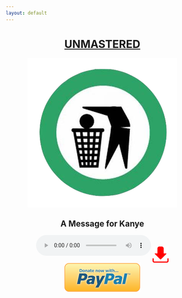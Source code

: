 ```yaml
---
layout: default
---
```

<center>
<a href="https://en.wikipedia.org/wiki/Audio_mastering">
<h1> UNMASTERED </h1>
</a>
<img src="images/logo.png" align='center'>

</center>
<center>
<h2> A Message for Kanye </h2>

<audio controls>
  <source src="music/kayne.mp3" type="audio/mpeg">
  <source src="music/kayne.ogg" type="audio/ogg">
</audio>

<a href="music/kayne.mp3" download>
<img src="images/download.png" align='center' height="42" width="42">
</a>

<a href="#">
<img src="images/paypal.png" align='center'>
</a>


</center>



